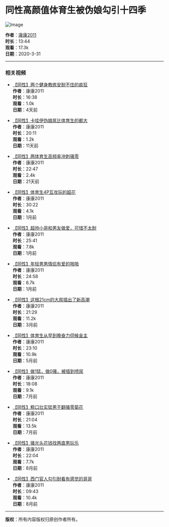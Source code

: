 # 同性高颜值体育生被伪娘勾引十四季

![Image](https://img.ml0987.com/thumb/363344.webp)

**作者**：[康康2011](user.htm?author=%E5%BA%B7%E5%BA%B72011)  
**时长**：13:44  
**观看**：17.3k  
**日期**：2020-3-31  

---

### 相关视频

- [【同性】两个健身教练安耐不住的疯狂](video-1045182.htm)  
  **作者**：康康2011  
  **时长**：16:38  
  **观看**：1.0k  
  **日期**：4天前  

- [【同性】卡哇伊伪娘屌比体育生的都大](video-1043140.htm)  
  **作者**：康康2011  
  **时长**：20:11  
  **观看**：1.2k  
  **日期**：11天前  

- [【同性】两体育生高频率冲刺骚零](video-1039931.htm)  
  **作者**：康康2011  
  **时长**：22:47  
  **观看**：2.4k  
  **日期**：21天前  

- [【同性】体育生4P互攻玩的超花](video-1034347.htm)  
  **作者**：康康2011  
  **时长**：30:22  
  **观看**：4.1k  
  **日期**：1月前  

- [【同性】超帅小哥和男友做爱，可惜不太耐](video-1028553.htm)  
  **作者**：康康2011  
  **时长**：25:41  
  **观看**：7.8k  
  **日期**：1月前  

- [【同性】年轻男男情侣有爱的啪啪](video-1028350.htm)  
  **作者**：康康2011  
  **时长**：24:58  
  **观看**：6.7k  
  **日期**：1月前  

- [【同性】这根21cm的大屌插出了新高潮](video-1017760.htm)  
  **作者**：康康2011  
  **时长**：21:29  
  **观看**：11.2k  
  **日期**：3月前  

- [【同性】体育生从早到晚奋力伺候金主](video-993690.htm)  
  **作者**：康康2011  
  **时长**：23:10  
  **观看**：10.9k  
  **日期**：5月前  

- [【同性】做1猛，做0骚，被插到喷尿](video-978179.htm)  
  **作者**：康康2011  
  **时长**：18:08  
  **观看**：9.1k  
  **日期**：7月前  

- [【同性】粗口壮实猛男干翻骚零菊花](video-973599.htm)  
  **作者**：康康2011  
  **时长**：21:04  
  **观看**：13.5k  
  **日期**：7月前  

- [【同性】骚光头花钱找两直男玩乐](video-968327.htm)  
  **作者**：康康2011  
  **时长**：22:04  
  **观看**：7.7k  
  **日期**：8月前  

- [【同性】西门官人勾引耐看有感觉的哥哥](video-965873.htm)  
  **作者**：康康2011  
  **时长**：09:43  
  **观看**：10.4k  
  **日期**：8月前  

--- 

**版权**：所有内容版权归原创作者所有。
<!-- tcd_original_link https://hsex.men/video-363344.htm -->
